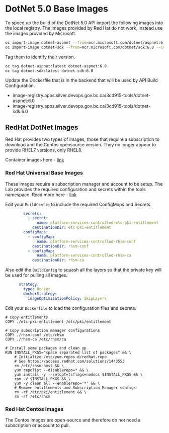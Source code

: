 # DotNet 5.0 Base Images

To speed up the build of the DotNet 5.0 API import the following images into the local registry.
The images provided by Red Hat do not work, instead use the images provided by Microsoft.

```bash
oc import-image dotnet-aspnet --from=mcr.microsoft.com/dotnet/aspnet:6.0 --confirm
oc import-image dotnet-sdk --from=mcr.microsoft.com/dotnet/sdk:6.0 --confirm
```

Tag them to identify their version.

```bash
oc tag dotnet-aspnet:latest dotnet-aspnet:6.0
oc tag dotnet-sdk:latest dotnet-sdk:6.0
```

Update the Dockerfile that is in the backend that will be used by API Build Configuration.

- image-registry.apps.silver.devops.gov.bc.ca/3cd915-tools/dotnet-aspnet:6.0
- image-registry.apps.silver.devops.gov.bc.ca/3cd915-tools/dotnet-sdk:6.0

## RedHat DotNet Images

Red Hat provides two types of images, those that require a subscription to download and the Centos opensource version.
They no longer appear to provide RHEL7 versions, only RHEL8.

Container images here - [link](https://catalog.redhat.com/software/containers/search?q=dotnet%205&p=1)

### Red Hat Universal Base Images

These images require a subscription manager and account to be setup.  The Lab provides the required configuration and secrets within the tools namespace.
Read more here - [link](https://github.com/BCDevOps/OpenShift4-Migration/issues/15)

Edit your `BuildConfig` to include the required ConfigMaps and Secrets.

```yaml
        secrets:
          - secret:
              name: platform-services-controlled-etc-pki-entitlement
            destinationDir: etc-pki-entitlement
        configMaps:
          - configMap:
              name: platform-services-controlled-rhsm-conf
            destinationDir: rhsm-conf
          - configMap:
              name: platform-services-controlled-rhsm-ca
            destinationDir: rhsm-ca
```

Also edit the `BuildConfig` to squash all the layers so that the private key will be used for pulling all images.

```yaml
      strategy:
        type: Docker
        dockerStrategy:
          imageOptimizationPolicy: SkipLayers
```

Edit your `Dockerfile` to load the configuration files and secrets.

```docker
# Copy entitlements
COPY ./etc-pki-entitlement /etc/pki/entitlement

# Copy subscription manager configurations
COPY ./rhsm-conf /etc/rhsm
COPY ./rhsm-ca /etc/rhsm/ca

# Install some packages and clean up
RUN INSTALL_PKGS="space separated list of packages" && \
    # Initialize /etc/yum.repos.d/redhat.repo
    # See https://access.redhat.com/solutions/1443553
    rm /etc/rhsm-host && \
    yum repolist --disablerepo=* && \
    yum install -y --setopt=tsflags=nodocs $INSTALL_PKGS && \
    rpm -V $INSTALL_PKGS && \
    yum -y clean all --enablerepo='*' && \
    # Remove entitlements and Subscription Manager configs
    rm -rf /etc/pki/entitlement && \
    rm -rf /etc/rhsm
```

### Red Hat Centos Images

The Centos images are open-source and therefore do not need a subscription or account to pull.

